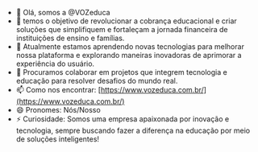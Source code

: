 - 👋 Olá, somos a @VOZeduca  
- 👀 temos o objetivo de revolucionar a cobrança educacional e criar soluções que simplifiquem e fortaleçam a jornada financeira de instituições de ensino e famílias.  
- 🌱 Atualmente estamos aprendendo novas tecnologias para melhorar nossa plataforma e explorando maneiras inovadoras de aprimorar a experiência do usuário.  
- 💞️ Procuramos colaborar em projetos que integrem tecnologia e educação para resolver desafios do mundo real.  
- 📫 Como nos encontrar: [https://www.vozeduca.com.br/](https://www.vozeduca.com.br/)  
- 😄 Pronomes: Nós/Nosso  
- ⚡ Curiosidade: Somos uma empresa apaixonada por inovação e tecnologia, sempre buscando fazer a diferença na educação por meio de soluções inteligentes!  

